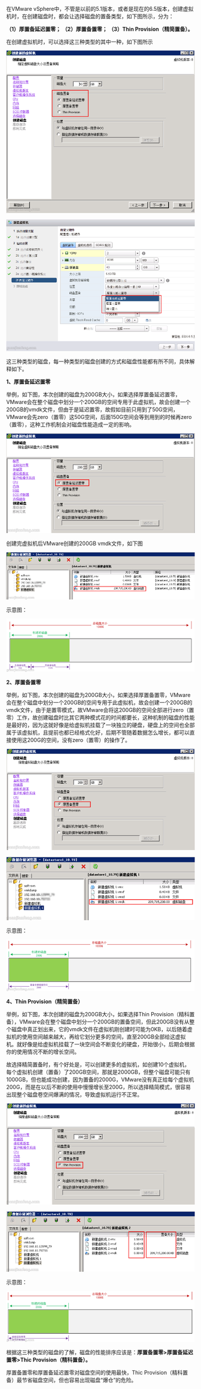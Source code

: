 在VMware vSphere中，不管是以前的5.1版本，或者是现在的6.5版本，创建虚拟机时，在创建磁盘时，都会让选择磁盘的置备类型，如下图所示，分为：

**（1）厚置备延迟置零； （2）厚置备置零； （3）Thin Provision（精简置备）。**

在创建虚拟机时，可以选择这三种类型的其中一种，如下图所示

![thicthik02](../images/thicthik02.png)

![thicthik01](../images/thicthik01.png)

这三种类型的磁盘，每一种类型的磁盘创建的方式和磁盘性能都有所不同，具体解释如下。

**1、厚置备延迟置零**

举例，如下图，本次创建的磁盘为200GB大小，如果选择厚置备延迟置零，VMware会在整个磁盘中划分一个200GB的空间专用于此虚拟机，故会创建一个200GB的vmdk文件，但由于是延迟置零，故假如目前只用到了50G空间，VMware会先zero（置零）这50G空间，后面150G空间会等到用到的时候再zero（置零），这种工作机制会对磁盘性能造成一定的影响。

![thicthik07](../images/thicthik07.png)

创建完虚拟机后VMware创建的200GB vmdk文件，如下图

![thicthik04](../images/thicthik04.png)

示意图：

![thicthik05](../images/thicthik05.png)

**2、厚置备置零**

举例，如下图，本次创建的磁盘为200GB大小，如果选择厚置备置零，VMware会在整个磁盘中划分一个200GB的空间专用于此虚拟机，故会创建一个200GB的vmdk文件，由于是置零模式，故VMware会将这200GB的空间全部进行zero（置零）工作，故创建磁盘时比其它两种模式花的时间都要长，这种机制的磁盘的性能是最好的，因为这就好像是给虚拟机挂载了一块独立的硬盘，硬盘上的空间也全部属于该虚拟机，且提前也都已经格式化好，后期不管随着数据怎么增长，都可以直接使用这200G的空间，没有zero（置零）的操作了。

![thicthik06](../images/thicthik06.png)

![thicthik08](../images/thicthik08.png)

示意图：

![thicthik09](../images/thicthik09.png)

**4、Thin Provision（精简置备）**

举例，如下图，本次创建的磁盘为200GB大小，如果选择Thin Provision（精科置备），VMware会在整个磁盘中划分一个200GB的置备空间，但此200GB没有从整个磁盘中真正划出来，它的vmdk文件在虚拟机刚创建时可能为0KB，以后随着虚拟机的使用空间越来越大，再给它划分更多的空间，直至200GB全部给这虚拟机。就好像是给虚拟机挂载了一块空间会不断变化的硬盘，开始很小，后期会根据你的使用情况不断的增长空间。

故选择精简置备时，有个好处是，可以创建更多的虚拟机，如创建10个虚拟机，每个虚拟机创建（置备）了200GB空间，那就是2000GB，但整个磁盘可能只有1000GB，但也能成功创建，因为置备的2000G，VMware没有真正给每个虚拟机200G，而是在以后不断的使用中慢慢增长至200G，所以选择精简模式，很容易出现整个磁盘卷空间爆满的情况，导致虚拟机运行不正常。

![thicthik10](../images/thicthik10.png)

![thicthik11](../images/thicthik11.png)

示意图：

![thicthik12](../images/thicthik12.png)

根据这三种类型的磁盘的了解，磁盘的性能排序应该是：**厚置备置零>厚置备延迟置零>Thic Provision（精科置备）。**

厚置备置零和厚置备延迟置零对磁盘空间的使用最快，Thic Provision（精科置备）最节省磁盘空间，但也容易出现磁盘“爆仓”的危险。